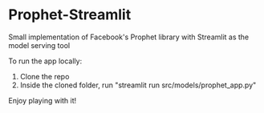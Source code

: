 # Prophet-Streamlit
Small implementation of Facebook's Prophet library with Streamlit as the model serving tool


To run the app locally:

1. Clone the repo
2. Inside the cloned folder, run "streamlit run src/models/prophet_app.py"

Enjoy playing with it!
